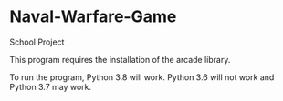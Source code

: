 # Naval-Warfare-Game
School Project

This program requires the installation of the arcade library.

To run the program, Python 3.8 will work. Python 3.6 will not work and Python 3.7 may work.
